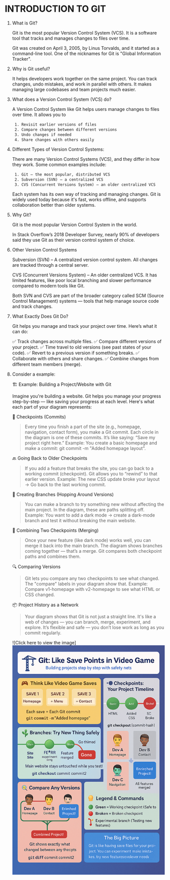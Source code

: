 # INTRODUCTION TO GIT

1. What is Git?
   
    Git is the most popular Version Control System (VCS). It is a software tool that tracks and manages changes to files over time.

    Git was created on April 3, 2005, by Linus Torvalds, and it started as a command-line tool. One of the nicknames for Git is "Global Information Tracker".

2. Why is Git useful?
    
    It helps developers work together on the same project.
    You can track changes, undo mistakes, and work in parallel with others.
    It makes managing large codebases and team projects much easier.

3. What does a Version Control System (VCS) do?
   
    A Version Control System like Git helps users manage changes to files over time. It allows you to

        1. Revisit earlier versions of files
        2. Compare changes between different versions
        3. Undo changes if needed
        4. Share changes with others easily

4. Different Types of Version Control Systems:

    There are many Version Control Systems (VCS), and they differ in how they work. Some common examples include:

        1. Git – the most popular, distributed VCS
        2. Subversion (SVN) – a centralized VCS
        3. CVS (Concurrent Versions System) – an older centralized VCS

    Each system has its own way of tracking and managing changes. Git is widely used today because it's fast, works offline, and supports collaboration better than older systems.

5. Why Git?
    
    Git is the most popular Version Control System in the world.

    In Stack Overflow’s 2018 Developer Survey, nearly 90% of developers said they use Git as their version control  system of choice.

6. Other Version Control Systems
    
    Subversion (SVN) – A centralized version control system. All changes are tracked through a central server.
    
    CVS (Concurrent Versions System) – An older centralized VCS. It has limited features, like poor local branching and slower performance compared to modern tools like Git.
    
    Both SVN and CVS are part of the broader category called SCM (Source Control Management) systems — tools that help manage source code and track changes.

7. What Exactly Does Git Do?
    
    Git helps you manage and track your project over time. Here’s what it can do:

    ✅ Track changes across multiple files.
    ✅ Compare different versions of your project.
    ✅ Time travel to old versions (see past states of your code).
    ✅ Revert to a previous version if something breaks.
    ✅ Collaborate with others and share changes.
    ✅ Combine changes from different team members (merge).


8. Consider a example: 

    🏗️ Example: Building a Project/Website with Git

    Imagine you're building a website. Git helps you manage your progress step-by-step — like saving your progress at each level. Here's what each part of your diagram represents:

    🔘 Checkpoints (Commits)

    > Every time you finish a part of the site (e.g., homepage, navigation, contact form), you make a Git commit.
    > Each circle in the diagram is one of these commits.
    > It’s like saying: “Save my project right here.”
    Example: You create a basic homepage and make a commit: git commit -m "Added homepage layout".

    🔙 Going Back to Older Checkpoints
    
    > If you add a feature that breaks the site, you can go back to a working commit (checkpoint).
    > Git allows you to “rewind” to that earlier version.
    Example: The new CSS update broke your layout → Go back to the last working commit.

    🌿 Creating Branches (Hopping Around Versions)
    
    > You can make a branch to try something new without affecting the main project.
    > In the diagram, these are paths splitting off.
    Example: You want to add a dark mode → create a dark-mode branch and test it without breaking the main website.

    🔀 Combining Two Checkpoints (Merging)
    
    > Once your new feature (like dark mode) works well, you can merge it back into the main branch.
    > The diagram shows branches coming together — that’s a merge.
    > Git compares both checkpoint paths and combines them.

    🔍 Comparing Versions
    
    > Git lets you compare any two checkpoints to see what changed.
    > The "compare" labels in your diagram show that.
    Example: Compare v1-homepage with v2-homepage to see what HTML or CSS changed.  

    📦 Project History as a Network
    
    > Your diagram shows that Git is not just a straight line.
    > It's like a web of changes — you can branch, merge, experiment, and explore.
    > It’s flexible and safe — you don’t lose work as long as you commit regularly.

    ![Click here to view the image]<img src="https://github.com/Pallavilathavadlamudi/Git-github/blob/main/Assets/EXAMPLE.png">


